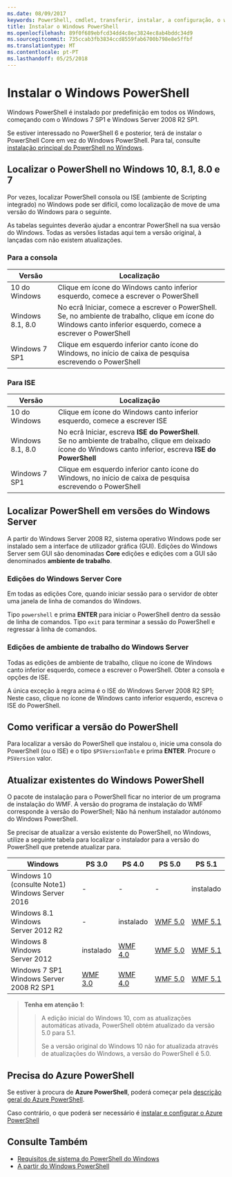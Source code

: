 ```yaml
---
ms.date: 08/09/2017
keywords: PowerShell, cmdlet, transferir, instalar, a configuração, o windows 10, windows 8.1, windows 8.0, windows 7
title: Instalar o Windows PowerShell
ms.openlocfilehash: 89f0f689ebfcd34dd4c8ec3824ec8ab4bddc34d9
ms.sourcegitcommit: 735ccab3fb3834ccd8559fab6700b798e8e5ffbf
ms.translationtype: MT
ms.contentlocale: pt-PT
ms.lasthandoff: 05/25/2018
---
```

# <a name="installing-windows-powershell"></a>Instalar o Windows PowerShell
Windows PowerShell é instalado por predefinição em todos os Windows, começando com o Windows 7 SP1 e Windows Server 2008 R2 SP1.

Se estiver interessado no PowerShell 6 e posterior, terá de instalar o PowerShell Core em vez do Windows PowerShell. Para tal, consulte [instalação principal do PowerShell no Windows](Installing-PowerShell-Core-on-Windows.md).

## <a name="finding-powershell-in-windows-10-81-80-and-7"></a>Localizar o PowerShell no Windows 10, 8.1, 8.0 e 7

Por vezes, localizar PowerShell consola ou ISE (ambiente de Scripting integrado) no Windows pode ser difícil, como localização de move de uma versão do Windows para o seguinte.

As tabelas seguintes deverão ajudar a encontrar PowerShell na sua versão do Windows.
Todas as versões listadas aqui tem a versão original, à lançadas com não existem atualizações.

### <a name="for-console"></a>Para a consola

Versão | Localização
-- | --
10 do Windows | Clique em ícone do Windows canto inferior esquerdo, comece a escrever o PowerShell
Windows 8.1, 8.0 | No ecrã Iniciar, comece a escrever o PowerShell.<br/>Se, no ambiente de trabalho, clique em ícone do Windows canto inferior esquerdo, comece a escrever o PowerShell
Windows 7 SP1 | Clique em esquerdo inferior canto ícone do Windows, no início de caixa de pesquisa escrevendo o PowerShell

### <a name="for-ise"></a>Para ISE

Versão | Localização
-- | --
10 do Windows | Clique em ícone do Windows canto inferior esquerdo, comece a escrever ISE
Windows 8.1, 8.0 | No ecrã Iniciar, escreva **ISE do PowerShell**.<br/>Se no ambiente de trabalho, clique em deixado ícone do Windows canto inferior, escreva **ISE do PowerShell**
Windows 7 SP1 | Clique em esquerdo inferior canto ícone do Windows, no início de caixa de pesquisa escrevendo o PowerShell

## <a name="finding-powershell-in-windows-server-versions"></a>Localizar PowerShell em versões do Windows Server

A partir do Windows Server 2008 R2, sistema operativo Windows pode ser instalado sem a interface de utilizador gráfica (GUI).
Edições do Windows Server sem GUI são denominadas **Core** edições e edições com a GUI são denominados **ambiente de trabalho**.

### <a name="windows-server-core-editions"></a>Edições do Windows Server Core

Em todas as edições Core, quando iniciar sessão para o servidor de obter uma janela de linha de comandos do Windows.

Tipo `powershell` e prima **ENTER** para iniciar o PowerShell dentro da sessão de linha de comandos.
Tipo `exit` para terminar a sessão do PowerShell e regressar à linha de comandos.

### <a name="windows-server-desktop-editions"></a>Edições de ambiente de trabalho do Windows Server

Todas as edições de ambiente de trabalho, clique no ícone de Windows canto inferior esquerdo, comece a escrever o PowerShell.
Obter a consola e opções de ISE.

A única exceção à regra acima é o ISE do Windows Server 2008 R2 SP1; Neste caso, clique no ícone de Windows canto inferior esquerdo, escreva o ISE do PowerShell.

## <a name="how-to-check-the-version-of-powershell"></a>Como verificar a versão do PowerShell

Para localizar a versão do PowerShell que instalou o, inicie uma consola do PowerShell (ou o ISE) e o tipo `$PSVersionTable` e prima **ENTER**. Procure o `PSVersion` valor.

## <a name="upgrading-existing-windows-powershell"></a>Atualizar existentes do Windows PowerShell

O pacote de instalação para o PowerShell ficar no interior de um programa de instalação do WMF.
A versão do programa de instalação do WMF corresponde à versão do PowerShell; Não há nenhum instalador autónomo do Windows PowerShell.

Se precisar de atualizar a versão existente do PowerShell, no Windows, utilize a seguinte tabela para localizar o instalador para a versão do PowerShell que pretende atualizar para.

Windows | PS 3.0 | PS 4.0 | PS 5.0 | PS 5.1 |
--|--|--|--|--|
Windows 10 (consulte Note1)<br/>Windows Server 2016 | - | - | - | instalado
Windows 8.1<br/>Windows Server 2012 R2 | - | instalado | [WMF 5.0](https://www.microsoft.com/en-us/download/details.aspx?id=50395) | [WMF 5.1](https://www.microsoft.com/en-us/download/details.aspx?id=54616)
Windows 8<br/>Windows Server 2012 | instalado | [WMF 4.0](https://www.microsoft.com/en-us/download/details.aspx?id=40855) | [WMF 5.0](https://www.microsoft.com/en-us/download/details.aspx?id=50395) | [WMF 5.1](https://www.microsoft.com/en-us/download/details.aspx?id=54616)
Windows 7 SP1<br/>Windows Server 2008 R2 SP1 | [WMF 3.0](https://www.microsoft.com/en-us/download/details.aspx?id=34595) | [WMF 4.0](https://www.microsoft.com/en-us/download/details.aspx?id=40855) | [WMF 5.0](https://www.microsoft.com/en-us/download/details.aspx?id=50395) | [WMF 5.1](https://www.microsoft.com/en-us/download/details.aspx?id=54616)

> **Tenha em atenção 1**:
  >>
  >> A edição inicial do Windows 10, com as atualizações automáticas ativada, PowerShell obtém atualizado da versão 5.0 para 5.1.
  >>
  >> Se a versão original do Windows 10 não for atualizada através de atualizações do Windows, a versão do PowerShell é 5.0.

## <a name="need-azure-powershell"></a>Precisa do Azure PowerShell

Se estiver à procura de **Azure PowerShell**, poderá começar pela [descrição geral do Azure PowerShell](https://docs.microsoft.com/powershell/azure).

Caso contrário, o que poderá ser necessário é [instalar e configurar o Azure PowerShell](https://docs.microsoft.com/powershell/azure/install-azurerm-ps)

## <a name="see-also"></a>Consulte Também

- [Requisitos de sistema do PowerShell do Windows](Windows-PowerShell-System-Requirements.md)
- [A partir do Windows PowerShell](Starting-Windows-PowerShell.md)